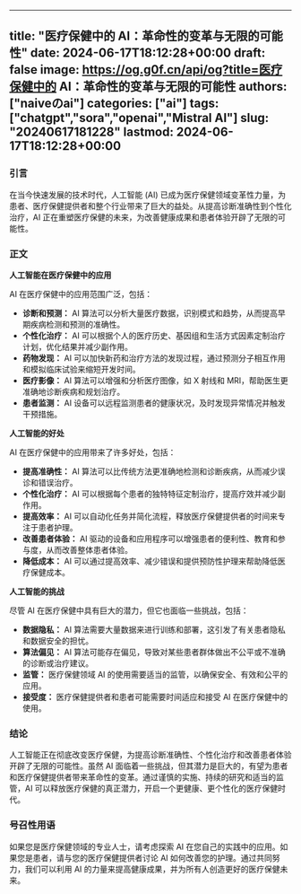 
---
title: "医疗保健中的 AI：革命性的变革与无限的可能性"
date: 2024-06-17T18:12:28+00:00
draft: false
image: https://og.g0f.cn/api/og?title=医疗保健中的 AI：革命性的变革与无限的可能性
authors: ["naiveのai"]
categories: ["ai"]
tags: ["chatgpt","sora","openai","Mistral AI"]
slug: "20240617181228"
lastmod: 2024-06-17T18:12:28+00:00
---
### 引言

在当今快速发展的技术时代，人工智能 (AI) 已成为医疗保健领域变革性力量，为患者、医疗保健提供者和整个行业带来了巨大的益处。从提高诊断准确性到个性化治疗，AI 正在重塑医疗保健的未来，为改善健康成果和患者体验开辟了无限的可能性。

### 正文

**人工智能在医疗保健中的应用**

AI 在医疗保健中的应用范围广泛，包括：

- **诊断和预测：** AI 算法可以分析大量医疗数据，识别模式和趋势，从而提高早期疾病检测和预测的准确性。
- **个性化治疗：** AI 可以根据个人的医疗历史、基因组和生活方式因素定制治疗计划，优化结果并减少副作用。
- **药物发现：** AI 可以加快新药和治疗方法的发现过程，通过预测分子相互作用和模拟临床试验来缩短开发时间。
- **医疗影像：** AI 算法可以增强和分析医疗图像，如 X 射线和 MRI，帮助医生更准确地诊断疾病和规划治疗。
- **患者监测：** AI 设备可以远程监测患者的健康状况，及时发现异常情况并触发干预措施。

**人工智能的好处**

AI 在医疗保健中的应用带来了许多好处，包括：

- **提高准确性：** AI 算法可以比传统方法更准确地检测和诊断疾病，从而减少误诊和错误治疗。
- **个性化治疗：** AI 可以根据每个患者的独特特征定制治疗，提高疗效并减少副作用。
- **提高效率：** AI 可以自动化任务并简化流程，释放医疗保健提供者的时间来专注于患者护理。
- **改善患者体验：** AI 驱动的设备和应用程序可以增强患者的便利性、教育和参与度，从而改善整体患者体验。
- **降低成本：** AI 可以通过提高效率、减少错误和提供预防性护理来帮助降低医疗保健成本。

**人工智能的挑战**

尽管 AI 在医疗保健中具有巨大的潜力，但它也面临一些挑战，包括：

- **数据隐私：** AI 算法需要大量数据来进行训练和部署，这引发了有关患者隐私和数据安全的担忧。
- **算法偏见：** AI 算法可能存在偏见，导致对某些患者群体做出不公平或不准确的诊断或治疗建议。
- **监管：** 医疗保健领域 AI 的使用需要适当的监管，以确保安全、有效和公平的应用。
- **接受度：** 医疗保健提供者和患者可能需要时间适应和接受 AI 在医疗保健中的使用。

### 结论

人工智能正在彻底改变医疗保健，为提高诊断准确性、个性化治疗和改善患者体验开辟了无限的可能性。虽然 AI 面临着一些挑战，但其潜力是巨大的，有望为患者和医疗保健提供者带来革命性的变革。通过谨慎的实施、持续的研究和适当的监管，AI 可以释放医疗保健的真正潜力，开启一个更健康、更个性化的医疗保健时代。

### 号召性用语

如果您是医疗保健领域的专业人士，请考虑探索 AI 在您自己的实践中的应用。如果您是患者，请与您的医疗保健提供者讨论 AI 如何改善您的护理。通过共同努力，我们可以利用 AI 的力量来提高健康成果，并为所有人创造更好的医疗保健未来。